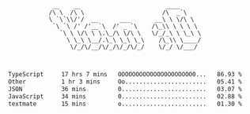 <div align="center">
<pre><code>
 __    __                        ____      
/\ \  /\ \                      /\  _`\    
\ `\`\\/'/  __      ___       __\ \ \/\ \  
 `\ `\ /' /'__`\  /' _ `\    /\_\\ \ \ \ \ 
   `\ \ \/\ \ \.\_/\ \/\ \   \/_/_\ \ \_\ \
     \ \_\ \__/.\_\ \_\ \_\    /\_\\ \____/
      \/_/\/__/\/_/\/_/\/_/    \/_/ \/___/ 
                                           

</code></pre>

<!--START_SECTION:waka-->

```txt
TypeScript     17 hrs 7 mins   OOOOOOOOOOOOOOOOOOOOO0...   86.93 %
Other          1 hr 3 mins     Oo.......................   05.41 %
JSON           36 mins         0........................   03.07 %
JavaScript     34 mins         0........................   02.88 %
textmate       15 mins         o........................   01.30 %
```

<!--END_SECTION:waka-->
